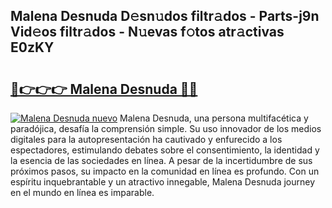 ## Malena Desnuda D𝚎sn𝚞dos filtr𝚊dos - Parts-j9n Vid𝚎os filtr𝚊dos - N𝚞evas f𝚘tos atr𝚊ctivas E0zKY

# <h2><a href="http://mbcpdf.tromn.icu/?c=Malena+Desnuda">🔗👉👉👉 Malena Desnuda 🔗🔗</a></h2>

[![Malena Desnuda nuevo](https://i.imgur.com/pEAQMta.gif)](http://mbcpdf.tromn.icu/?c=Malena+Desnuda)
Malena Desnuda, una persona multifacética y paradójica, desafía la comprensión simple. Su uso innovador de los medios digitales para la autopresentación ha cautivado y enfurecido a los espectadores, estimulando debates sobre el consentimiento, la identidad y la esencia de las sociedades en línea. A pesar de la incertidumbre de sus próximos pasos, su impacto en la comunidad en línea es profundo. Con un espíritu inquebrantable y un atractivo innegable, Malena Desnuda journey en el mundo en línea es imparable.
